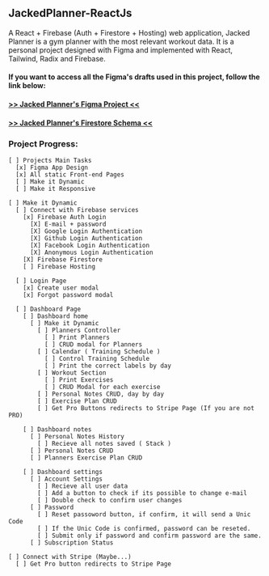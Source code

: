 ## JackedPlanner-ReactJs
A React + Firebase (Auth + Firestore + Hosting) web application, Jacked Planner is a gym planner with the most relevant workout data. It is a personal project designed  with Figma and implemented with React, Tailwind, Radix and Firebase.

#### If you want to access all the Figma's drafts used in this project, follow the link below:
#### <a href="https://www.figma.com/file/HJDXxkKYjJduLrUKtJRhaa/Jacked-Planner---React-Project?node-id=4%3A2"> >> Jacked Planner's Figma Project << </a>
#### <a href="https://www.figma.com/file/c4v0fMJzCuQWhsXjIgfrP1/JackedPlanner-Firestore-Schema?t=tpjl1L1L2tiudZvI-1"> >> Jacked Planner's Firestore Schema << </a>

### Project Progress:

    [ ] Projects Main Tasks
      [x] Figma App Design
      [x] All static Front-end Pages
      [ ] Make it Dynamic
      [ ] Make it Responsive

    [ ] Make it Dynamic
      [ ] Connect with Firebase services
        [x] Firebase Auth Login
          [X] E-mail + password
          [X] Google Login Authentication
          [X] Github Login Authentication
          [X] Facebook Login Authentication
          [X] Anonymous Login Authentication
        [X] Firebase Firestore
        [ ] Firebase Hosting

      [ ] Login Page
        [x] Create user modal
        [x] Forgot password modal

      [ ] Dashboard Page
        [ ] Dashboard home
          [ ] Make it Dynamic
            [ ] Planners Controller
              [ ] Print Planners
              [ ] CRUD modal for Planners
            [ ] Calendar ( Training Schedule )
              [ ] Control Training Schedule
              [ ] Print the correct labels by day
            [ ] Workout Section 
              [ ] Print Exercises
              [ ] CRUD Modal for each exercise
            [ ] Personal Notes CRUD, day by day
            [ ] Exercise Plan CRUD 
            [ ] Get Pro Buttons redirects to Stripe Page (If you are not PRO)
        
        [ ] Dashboard notes
          [ ] Personal Notes History
            [ ] Recieve all notes saved ( Stack )
          [ ] Personal Notes CRUD
          [ ] Planners Exercise Plan CRUD
        
        [ ] Dashboard settings
          [ ] Account Settings
            [ ] Recieve all user data
            [ ] Add a button to check if its possible to change e-mail
            [ ] Double check to confirm user changes
          [ ] Password
            [ ] Reset passoword button, if confirm, it will send a Unic Code
            [ ] If the Unic Code is confirmed, password can be reseted.
            [ ] Submit only if password and confirm password are the same.
          [ ] Subscription Status

    [ ] Connect with Stripe (Maybe...)
      [ ] Get Pro button redirects to Stripe Page
